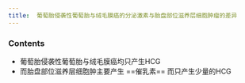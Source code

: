 ```yaml
---
title:  葡萄胎侵袭性葡萄胎与绒毛膜癌的分泌激素与胎盘部位滋养层细胞肿瘤的差异
--- 
```


### Contents
- 葡萄胎侵袭性葡萄胎与绒毛膜癌均只产生HCG
- 而胎盘部位滋养层细胞肿主要产生 ==催乳素== 而只产生少量的HCG

